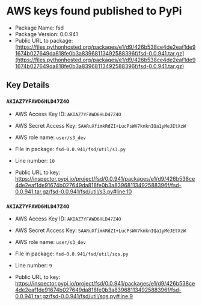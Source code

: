 # AWS keys found published to PyPi

* Package Name: fsd
* Package Version: 0.0.941
* Public URL to package: [https://files.pythonhosted.org/packages/e1/d9/426b538ce4de2eaf1de91674b027649da818fe0b3a83968113492588396f/fsd-0.0.941.tar.gz](https://files.pythonhosted.org/packages/e1/d9/426b538ce4de2eaf1de91674b027649da818fe0b3a83968113492588396f/fsd-0.0.941.tar.gz)

## Key Details

### `AKIAZ7YFAWD6HLD47Z4O`

* AWS Access Key ID: `AKIAZ7YFAWD6HLD47Z4O`
* AWS Secret Access Key: `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` 
* AWS role name: `user/s3_dev`
* File in package: `fsd-0.0.941/fsd/util/s3.py`
* Line number: `10`

* Public URL to key: https://inspector.pypi.io/project/fsd/0.0.941/packages/e1/d9/426b538ce4de2eaf1de91674b027649da818fe0b3a83968113492588396f/fsd-0.0.941.tar.gz/fsd-0.0.941/fsd/util/s3.py#line.10



### `AKIAZ7YFAWD6HLD47Z4O`

* AWS Access Key ID: `AKIAZ7YFAWD6HLD47Z4O`
* AWS Secret Access Key: `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` 
* AWS role name: `user/s3_dev`
* File in package: `fsd-0.0.941/fsd/util/sqs.py`
* Line number: `9`

* Public URL to key: https://inspector.pypi.io/project/fsd/0.0.941/packages/e1/d9/426b538ce4de2eaf1de91674b027649da818fe0b3a83968113492588396f/fsd-0.0.941.tar.gz/fsd-0.0.941/fsd/util/sqs.py#line.9


